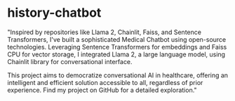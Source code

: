 # history-chatbot

"Inspired by repositories like Llama 2, Chainlit, Faiss, and Sentence Transformers, I've built a sophisticated Medical Chatbot using open-source technologies. Leveraging Sentence Transformers for embeddings and Faiss CPU for vector storage, I integrated Llama 2, a large language model, using Chainlit library for conversational interface.

This project aims to democratize conversational AI in healthcare, offering an intelligent and efficient solution accessible to all, regardless of prior experience. Find my project on GitHub for a detailed exploration."
